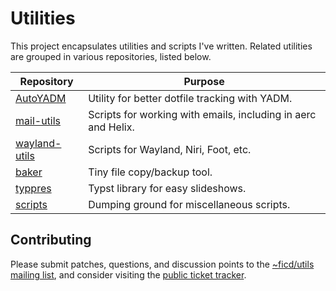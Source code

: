 # Utilities

This project encapsulates utilities and scripts I've written. Related utilities
are grouped in various repositories, listed below.

| Repository                                             | Purpose                                                       |
| ------------------------------------------------------ | ------------------------------------------------------------- |
| [AutoYADM](https://git.sr.ht/~ficd/autoyadm)           | Utility for better dotfile tracking with YADM.                |
| [mail-utils](https://git.sr.ht/~ficd/mail-utils)       | Scripts for working with emails, including in aerc and Helix. |
| [wayland-utils](https://git.sr.ht/~ficd/wayland-utils) | Scripts for Wayland, Niri, Foot, etc.                         |
| [baker](https://git.sr.ht/~ficd/baker)                 | Tiny file copy/backup tool.                                   |
| [typpres](https://git.sr.ht/~ficd/typpres)             | Typst library for easy slideshows.                            |
| [scripts](https://git.sr.ht/~ficd/scripts)             | Dumping ground for miscellaneous scripts.                     |

## Contributing

Please submit patches, questions, and discussion points to the
[~ficd/utils mailing list](https://lists.sr.ht/~ficd/utils), and consider
visiting the [public ticket tracker](https://todo.sr.ht/~ficd/utils).
